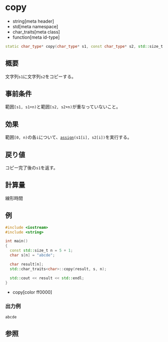 # copy
* string[meta header]
* std[meta namespace]
* char_traits[meta class]
* function[meta id-type]

```cpp
static char_type* copy(char_type* s1, const char_type* s2, std::size_t n);
```

## 概要
文字列`s1`に文字列`s2`をコピーする。


## 事前条件
範囲`[s1, s1+n)`と範囲`[s2, s2+n)`が重なっていないこと。


## 効果
範囲`[0, n)`の各`i`について、[`assign`](assign.md)`(s1[i], s2[i])`を実行する。


## 戻り値
コピー完了後の`s1`を返す。


## 計算量
線形時間


## 例
```cpp example
#include <iostream>
#include <string>

int main()
{
  const std::size_t n = 5 + 1;
  char s[n] = "abcde";

  char result[n];
  std::char_traits<char>::copy(result, s, n);

  std::cout << result << std::endl;
}
```
* copy[color ff0000]

### 出力例
```
abcde
```

## 参照

